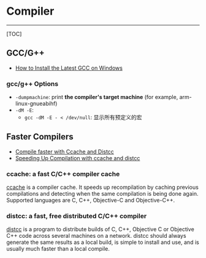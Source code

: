 # Compiler

-----

[TOC]

## GCC/G++

* [How to Install the Latest GCC on Windows](https://preshing.com/20141108/how-to-install-the-latest-gcc-on-windows/)

### gcc/g++ Options

* `-dumpmachine`: print **the compiler's target machine** (for example, arm-linux-gnueabihf)
* `-dM -E`:
  - `gcc -dM -E - < /dev/null`: 显示所有预定义的宏

## Faster Compilers

* [Compile faster with Ccache and Distcc](https://rtt-lwr.readthedocs.io/en/latest/adv-tutos/ccache-distcc.html)
* [Speeding Up Compilation with ccache and distcc](http://www.jamessjackson.com/gcc/ccache/distcc/compiling/c++/2017/07/25/ccache-and-distcc/)

### ccache: a fast C/C++ compiler cache
[ccache](https://ccache.samba.org/) is a compiler cache. It speeds up recompilation by caching previous compilations and detecting when the same compilation is being done again. Supported languages are C, C++, Objective-C and Objective-C++.

### distcc: a fast, free distributed C/C++ compiler
[distcc](https://distcc.github.io/) is a program to distribute builds of C, C++, Objective C or Objective C++ code across several machines on a network. distcc should always generate the same results as a local build, is simple to install and use, and is usually much faster than a local compile.
